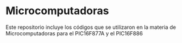 # Microcomputadoras
Este repositorio incluye los códigos que se utilizaron en la materia de Microcomputadoras para el PIC16F877A y el PIC16F886
